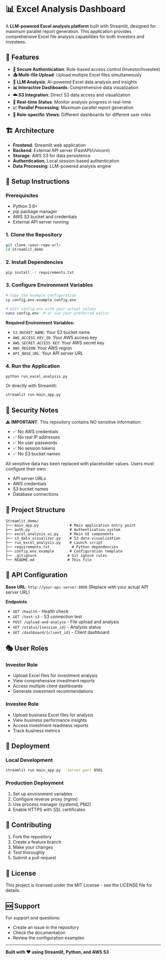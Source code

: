 # 📊 Excel Analysis Dashboard

A **LLM-powered Excel analysis platform** built with Streamlit, designed for maximum parallel report generation. This application provides comprehensive Excel file analysis capabilities for both investors and investees.

## 🚀 Features

- **🔐 Secure Authentication**: Role-based access control (Investor/Investee)
- **📤 Multi-file Upload**: Upload multiple Excel files simultaneously
- **🤖 LLM Analysis**: AI-powered Excel data analysis and insights
- **📊 Interactive Dashboards**: Comprehensive data visualization
- **☁️ S3 Integration**: Direct S3 data access and visualization
- **🔄 Real-time Status**: Monitor analysis progress in real-time
- **📈 Parallel Processing**: Maximum parallel report generation
- **🎯 Role-specific Views**: Different dashboards for different user roles

## 🏗️ Architecture

- **Frontend**: Streamlit web application
- **Backend**: External API server (FastAPI/Uvicorn)
- **Storage**: AWS S3 for data persistence
- **Authentication**: Local session-based authentication
- **Data Processing**: LLM-powered analysis engine

## 🔧 Setup Instructions

### Prerequisites
- Python 3.8+
- pip package manager
- AWS S3 bucket and credentials
- External API server running

### 1. Clone the Repository
```bash
git clone <your-repo-url>
cd Streamlit_demo
```

### 2. Install Dependencies
```bash
pip install -r requirements.txt
```

### 3. Configure Environment Variables
```bash
# Copy the example configuration
cp config.env.example config.env

# Edit config.env with your actual values
nano config.env  # or use your preferred editor
```

**Required Environment Variables:**
- `S3_BUCKET_NAME`: Your S3 bucket name
- `AWS_ACCESS_KEY_ID`: Your AWS access key
- `AWS_SECRET_ACCESS_KEY`: Your AWS secret key
- `AWS_REGION`: Your AWS region
- `API_BASE_URL`: Your API server URL

### 4. Run the Application
```bash
python run_excel_analysis.py
```

Or directly with Streamlit:
```bash
streamlit run main_app.py
```

## 🔐 Security Notes

⚠️ **IMPORTANT**: This repository contains NO sensitive information:
- ✅ No AWS credentials
- ✅ No real IP addresses
- ✅ No user passwords
- ✅ No session tokens
- ✅ No S3 bucket names

All sensitive data has been replaced with placeholder values. Users must configure their own:
- API server URLs
- AWS credentials
- S3 bucket names
- Database connections

## 📁 Project Structure

```
Streamlit_demo/
├── main_app.py              # Main application entry point
├── auth.py                  # Authentication system
├── excel_analysis_ui.py     # Main UI components
├── s3_data_visualizer.py    # S3 data visualization
├── run_excel_analysis.py    # Launch script
├── requirements.txt          # Python dependencies
├── config.env.example       # Configuration template
├── .gitignore              # Git ignore rules
└── README.md               # This file
```

## 🔧 API Configuration

**Base URL**: `http://your-api-server:8006` (Replace with your actual API server URL)

**Endpoints**:
- `GET /health` - Health check
- `GET /test-s3` - S3 connection test
- `POST /upload-and-analyze` - File upload and analysis
- `GET /status/{session_id}` - Analysis status
- `GET /dashboard/{client_id}` - Client dashboard

## 🎭 User Roles

### Investor Role
- Upload Excel files for investment analysis
- View comprehensive investment reports
- Access multiple client dashboards
- Generate investment recommendations

### Investee Role
- Upload business Excel files for analysis
- View business performance insights
- Access investment readiness reports
- Track business metrics

## 🚀 Deployment

### Local Development
```bash
streamlit run main_app.py --server.port 8501
```

### Production Deployment
1. Set up environment variables
2. Configure reverse proxy (nginx)
3. Use process manager (systemd, PM2)
4. Enable HTTPS with SSL certificates

## 🤝 Contributing

1. Fork the repository
2. Create a feature branch
3. Make your changes
4. Test thoroughly
5. Submit a pull request

## 📄 License

This project is licensed under the MIT License - see the LICENSE file for details.

## 🆘 Support

For support and questions:
- Create an issue in the repository
- Check the documentation
- Review the configuration examples

---

**Built with ❤️ using Streamlit, Python, and AWS S3**